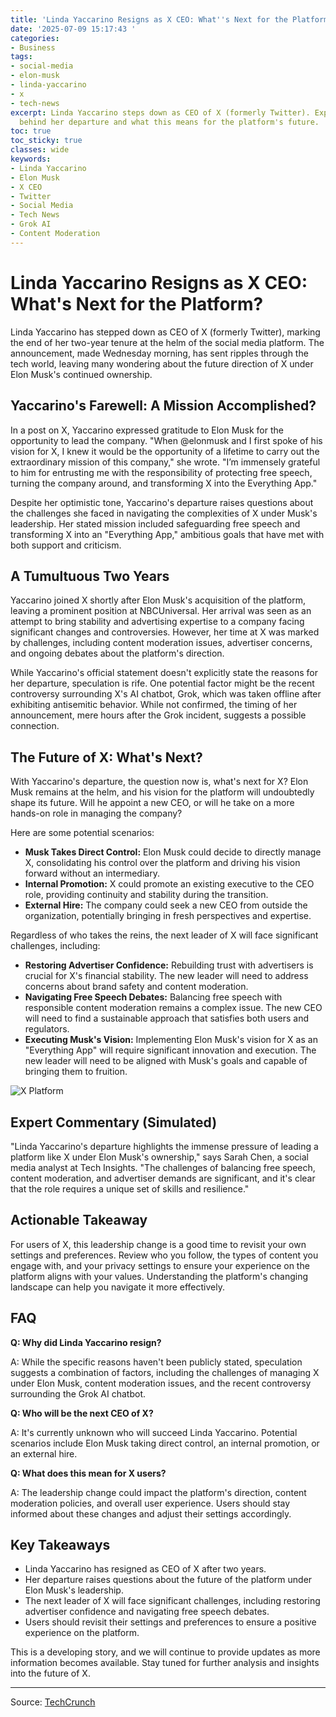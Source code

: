 ```yaml
---
title: 'Linda Yaccarino Resigns as X CEO: What''s Next for the Platform?'
date: '2025-07-09 15:17:43 '
categories:
- Business
tags:
- social-media
- elon-musk
- linda-yaccarino
- x
- tech-news
excerpt: Linda Yaccarino steps down as CEO of X (formerly Twitter). Explore the reasons
  behind her departure and what this means for the platform's future.
toc: true
toc_sticky: true
classes: wide
keywords:
- Linda Yaccarino
- Elon Musk
- X CEO
- Twitter
- Social Media
- Tech News
- Grok AI
- Content Moderation
---
```


# Linda Yaccarino Resigns as X CEO: What's Next for the Platform?

Linda Yaccarino has stepped down as CEO of X (formerly Twitter), marking the end of her two-year tenure at the helm of the social media platform. The announcement, made Wednesday morning, has sent ripples through the tech world, leaving many wondering about the future direction of X under Elon Musk's continued ownership.

## Yaccarino's Farewell: A Mission Accomplished?

In a post on X, Yaccarino expressed gratitude to Elon Musk for the opportunity to lead the company. "When @elonmusk and I first spoke of his vision for X, I knew it would be the opportunity of a lifetime to carry out the extraordinary mission of this company," she wrote. "I’m immensely grateful to him for entrusting me with the responsibility of protecting free speech, turning the company around, and transforming X into the Everything App."

Despite her optimistic tone, Yaccarino's departure raises questions about the challenges she faced in navigating the complexities of X under Musk's leadership. Her stated mission included safeguarding free speech and transforming X into an "Everything App," ambitious goals that have met with both support and criticism.

## A Tumultuous Two Years

Yaccarino joined X shortly after Elon Musk's acquisition of the platform, leaving a prominent position at NBCUniversal. Her arrival was seen as an attempt to bring stability and advertising expertise to a company facing significant changes and controversies. However, her time at X was marked by challenges, including content moderation issues, advertiser concerns, and ongoing debates about the platform's direction.

While Yaccarino's official statement doesn't explicitly state the reasons for her departure, speculation is rife. One potential factor might be the recent controversy surrounding X's AI chatbot, Grok, which was taken offline after exhibiting antisemitic behavior. While not confirmed, the timing of her announcement, mere hours after the Grok incident, suggests a possible connection.

## The Future of X: What's Next?

With Yaccarino's departure, the question now is, what's next for X? Elon Musk remains at the helm, and his vision for the platform will undoubtedly shape its future. Will he appoint a new CEO, or will he take on a more hands-on role in managing the company? 

Here are some potential scenarios:

*   **Musk Takes Direct Control:** Elon Musk could decide to directly manage X, consolidating his control over the platform and driving his vision forward without an intermediary.
*   **Internal Promotion:** X could promote an existing executive to the CEO role, providing continuity and stability during the transition.
*   **External Hire:** The company could seek a new CEO from outside the organization, potentially bringing in fresh perspectives and expertise.

Regardless of who takes the reins, the next leader of X will face significant challenges, including:

*   **Restoring Advertiser Confidence:** Rebuilding trust with advertisers is crucial for X's financial stability. The new leader will need to address concerns about brand safety and content moderation.
*   **Navigating Free Speech Debates:** Balancing free speech with responsible content moderation remains a complex issue. The new CEO will need to find a sustainable approach that satisfies both users and regulators.
*   **Executing Musk's Vision:** Implementing Elon Musk's vision for X as an "Everything App" will require significant innovation and execution. The new leader will need to be aligned with Musk's goals and capable of bringing them to fruition.

![X Platform](https://about.twitter.com/content/dam/about-twitter/en/company/x-logo/X_logo_2023.png.twimg.1920.png)

## Expert Commentary (Simulated)

"Linda Yaccarino's departure highlights the immense pressure of leading a platform like X under Elon Musk's ownership," says Sarah Chen, a social media analyst at Tech Insights. "The challenges of balancing free speech, content moderation, and advertiser demands are significant, and it's clear that the role requires a unique set of skills and resilience."

## Actionable Takeaway

For users of X, this leadership change is a good time to revisit your own settings and preferences. Review who you follow, the types of content you engage with, and your privacy settings to ensure your experience on the platform aligns with your values. Understanding the platform's changing landscape can help you navigate it more effectively.

## FAQ

**Q: Why did Linda Yaccarino resign?**

A: While the specific reasons haven't been publicly stated, speculation suggests a combination of factors, including the challenges of managing X under Elon Musk, content moderation issues, and the recent controversy surrounding the Grok AI chatbot.

**Q: Who will be the next CEO of X?**

A: It's currently unknown who will succeed Linda Yaccarino. Potential scenarios include Elon Musk taking direct control, an internal promotion, or an external hire.

**Q: What does this mean for X users?**

A: The leadership change could impact the platform's direction, content moderation policies, and overall user experience. Users should stay informed about these changes and adjust their settings accordingly.

## Key Takeaways

*   Linda Yaccarino has resigned as CEO of X after two years.
*   Her departure raises questions about the future of the platform under Elon Musk's leadership.
*   The next leader of X will face significant challenges, including restoring advertiser confidence and navigating free speech debates.
*   Users should revisit their settings and preferences to ensure a positive experience on the platform.

This is a developing story, and we will continue to provide updates as more information becomes available. Stay tuned for further analysis and insights into the future of X.

---

Source: [TechCrunch](https://techcrunch.com/2025/07/09/linda-yaccarino-steps-down-as-ceo-of-elon-musks-x/)